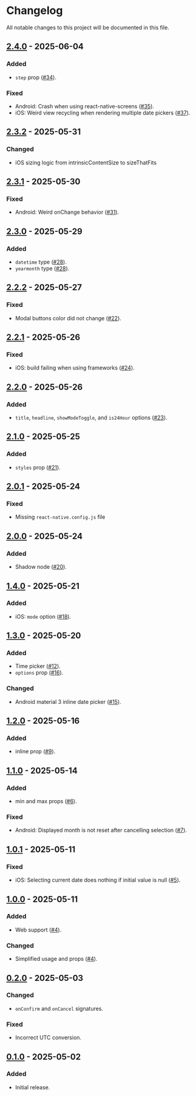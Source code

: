 # Changelog

All notable changes to this project will be documented in this file.

## [2.4.0] - 2025-06-04

### Added

-   `step` prop ([#34](https://github.com/s77rt/react-native-date-picker/pull/34)).

### Fixed

-   Android: Crash when using react-native-screens ([#35](https://github.com/s77rt/react-native-date-picker/issues/35)).
-   iOS: Weird view recycling when rendering multiple date pickers ([#37](https://github.com/s77rt/react-native-date-picker/issues/37)).

## [2.3.2] - 2025-05-31

### Changed

-   iOS sizing logic from intrinsicContentSize to sizeThatFits

## [2.3.1] - 2025-05-30

### Fixed

-   Android: Weird onChange behavior ([#31](https://github.com/s77rt/react-native-date-picker/issues/31)).

## [2.3.0] - 2025-05-29

### Added

-   `datetime` type ([#28](https://github.com/s77rt/react-native-date-picker/pull/28)).
-   `yearmonth` type ([#28](https://github.com/s77rt/react-native-date-picker/pull/28)).

## [2.2.2] - 2025-05-27

### Fixed

-   Modal buttons color did not change ([#22](https://github.com/s77rt/react-native-date-picker/issues/22)).

## [2.2.1] - 2025-05-26

### Fixed

-   iOS: build failing when using frameworks ([#24](https://github.com/s77rt/react-native-date-picker/issues/24)).

## [2.2.0] - 2025-05-26

### Added

-   `title`, `headline`, `showModeToggle`, and `is24Hour` options ([#23](https://github.com/s77rt/react-native-date-picker/pull/23)).

## [2.1.0] - 2025-05-25

### Added

-   `styles` prop ([#21](https://github.com/s77rt/react-native-date-picker/pull/21)).

## [2.0.1] - 2025-05-24

### Fixed

-   Missing `react-native.config.js` file

## [2.0.0] - 2025-05-24

### Added

-   Shadow node ([#20](https://github.com/s77rt/react-native-date-picker/pull/20)).

## [1.4.0] - 2025-05-21

### Added

-   iOS: `mode` option ([#18](https://github.com/s77rt/react-native-date-picker/pull/18)).

## [1.3.0] - 2025-05-20

### Added

-   Time picker ([#12](https://github.com/s77rt/react-native-date-picker/pull/12)).
-   `options` prop ([#16](https://github.com/s77rt/react-native-date-picker/pull/16)).

### Changed

-   Android material 3 inline date picker ([#15](https://github.com/s77rt/react-native-date-picker/pull/15)).

## [1.2.0] - 2025-05-16

### Added

-   inline prop ([#9](https://github.com/s77rt/react-native-date-picker/pull/9)).

## [1.1.0] - 2025-05-14

### Added

-   min and max props ([#6](https://github.com/s77rt/react-native-date-picker/pull/6)).

### Fixed

-   Android: Displayed month is not reset after cancelling selection ([#7](https://github.com/s77rt/react-native-date-picker/issues/7)).

## [1.0.1] - 2025-05-11

### Fixed

-   iOS: Selecting current date does nothing if initial value is null ([#5](https://github.com/s77rt/react-native-date-picker/issues/5)).

## [1.0.0] - 2025-05-11

### Added

-   Web support ([#4](https://github.com/s77rt/react-native-date-picker/pull/4)).

### Changed

-   Simplified usage and props ([#4](https://github.com/s77rt/react-native-date-picker/pull/4)).

## [0.2.0] - 2025-05-03

### Changed

-   `onConfirm` and `onCancel` signatures.

### Fixed

-   Incorrect UTC conversion.

## [0.1.0] - 2025-05-02

### Added

-   Initial release.

[2.4.0]: https://github.com/s77rt/react-native-date-picker/compare/v2.3.2...v2.4.0
[2.3.2]: https://github.com/s77rt/react-native-date-picker/compare/v2.3.1...v2.3.2
[2.3.1]: https://github.com/s77rt/react-native-date-picker/compare/v2.3.0...v2.3.1
[2.3.0]: https://github.com/s77rt/react-native-date-picker/compare/v2.2.2...v2.3.0
[2.2.2]: https://github.com/s77rt/react-native-date-picker/compare/v2.2.1...v2.2.2
[2.2.1]: https://github.com/s77rt/react-native-date-picker/compare/v2.2.0...v2.2.1
[2.2.0]: https://github.com/s77rt/react-native-date-picker/compare/v2.1.0...v2.2.0
[2.1.0]: https://github.com/s77rt/react-native-date-picker/compare/v2.0.1...v2.1.0
[2.0.1]: https://github.com/s77rt/react-native-date-picker/compare/v2.0.0...v2.0.1
[2.0.0]: https://github.com/s77rt/react-native-date-picker/compare/v1.4.0...v2.0.0
[1.4.0]: https://github.com/s77rt/react-native-date-picker/compare/v1.3.0...v1.4.0
[1.3.0]: https://github.com/s77rt/react-native-date-picker/compare/v1.2.0...v1.3.0
[1.2.0]: https://github.com/s77rt/react-native-date-picker/compare/v1.1.0...v1.2.0
[1.1.0]: https://github.com/s77rt/react-native-date-picker/compare/v1.0.1...v1.1.0
[1.0.1]: https://github.com/s77rt/react-native-date-picker/compare/v1.0.0...v1.0.1
[1.0.0]: https://github.com/s77rt/react-native-date-picker/compare/v0.2.0...v1.0.0
[0.2.0]: https://github.com/s77rt/react-native-date-picker/compare/v0.1.0...v0.2.0
[0.1.0]: https://github.com/s77rt/react-native-date-picker/releases/tag/v0.1.0
